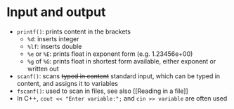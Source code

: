 # Input and output
 - ```printf()```: prints content in the brackets
	 - ```%d```: inserts integer
	 - ```%lf```: inserts double
	 - ```%e``` or ```%E```: prints float in exponent form (e.g. 1.23456e+00)
	 - ```%g``` of ```%G```: prints float in shortest form available, either exponent or written out
 - ```scanf()```: scans ~~typed in content~~ standard input, which can be typed in content,  and assigns it to variables
 - ```fscanf()```: used to scan in files, see also [[Reading in a file]]
 - In C++, ```cout << "Enter variable:";``` and ```cin >> variable``` are often used